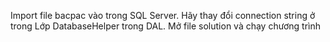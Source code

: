 Import file bacpac vào trong SQL Server.
Hãy thay đổi connection string ở trong Lớp DatabaseHelper trong DAL.
Mở file solution và chạy chương trình